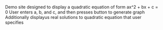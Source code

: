 Demo site designed to display a quadratic equation of form ax^2 + bx + c = 0
User enters a, b, and c, and then presses button to generate graph
Additionally displayus real solutions to quadratic equation that user specifies
